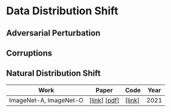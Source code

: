 # Data Distribution Shift 
## Adversarial Perturbation
## Corruptions
## Natural Distribution Shift

| Work | Paper | Code | Year |
|---|---|---|---|
| ImageNet-A, ImageNet-O | [[link]](https://openaccess.thecvf.com/content/CVPR2021/html/Hendrycks_Natural_Adversarial_Examples_CVPR_2021_paper.html) [[pdf]](https://openaccess.thecvf.com/content/CVPR2021/papers/Hendrycks_Natural_Adversarial_Examples_CVPR_2021_paper.pdf) | [[link]](https://openaccess.thecvf.com/content/CVPR2021/papers/Hendrycks_Natural_Adversarial_Examples_CVPR_2021_paper.pdf) | 2021 |
